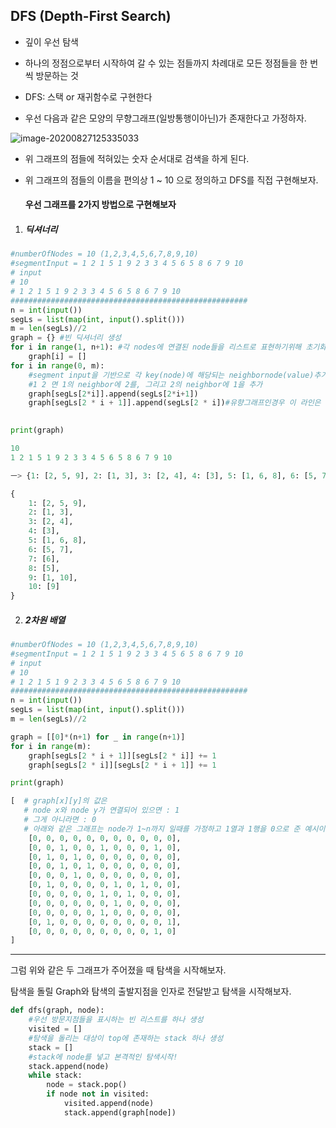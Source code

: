 ## DFS (Depth-First Search)

- 깊이 우선 탐색
- 하나의 정점으로부터 시작하여 갈 수 있는 점들까지 차례대로 모든 정점들을 한 번씩 방문하는 것
- DFS: 스택 or 재귀함수로 구현한다

- 우선 다음과 같은 모양의 무향그래프(일방통행이아닌)가 존재한다고 가정하자.

![image-20200827125335033](20200827.assets/image-20200827125335033.png)

- 위 그래프의 점들에 적혀있는 숫자 순서대로 검색을 하게 된다.

- 위 그래프의 점들의 이름을 편의상 1 ~ 10 으로 정의하고 DFS를 직접 구현해보자.

  #### 우선 그래프를 2가지 방법으로 구현해보자

1. ##### 딕셔너리

```python
#numberOfNodes = 10 (1,2,3,4,5,6,7,8,9,10)
#segmentInput = 1 2 1 5 1 9 2 3 3 4 5 6 5 8 6 7 9 10
# input
# 10
# 1 2 1 5 1 9 2 3 3 4 5 6 5 8 6 7 9 10
#####################################################
n = int(input())
segLs = list(map(int, input().split()))
m = len(segLs)//2
graph = {} #빈 딕셔너리 생성
for i in range(1, n+1): #각 nodes에 연결된 node들을 리스트로 표현하기위해 초기화
    graph[i] = []
for i in range(0, m):
    #segment input을 기반으로 각 key(node)에 해당되는 neighbornode(value)추가
    #1 2 면 1의 neighbor에 2를, 그리고 2의 neighbor에 1을 추가
    graph[segLs[2*i]].append(segLs[2*i+1])
    graph[segLs[2 * i + 1]].append(segLs[2 * i])#유향그래프인경우 이 라인은 삭제
    

print(graph)
```

```python
10
1 2 1 5 1 9 2 3 3 4 5 6 5 8 6 7 9 10

ㅡ> {1: [2, 5, 9], 2: [1, 3], 3: [2, 4], 4: [3], 5: [1, 6, 8], 6: [5, 7], 7: [6], 8: [5], 9: [1, 10], 10: [9]}

{
    1: [2, 5, 9],
    2: [1, 3],
    3: [2, 4],
    4: [3],
    5: [1, 6, 8],
    6: [5, 7],
    7: [6],
    8: [5],
    9: [1, 10],
    10: [9]
}
```



2. ##### 2차원 배열

```python
#numberOfNodes = 10 (1,2,3,4,5,6,7,8,9,10)
#segmentInput = 1 2 1 5 1 9 2 3 3 4 5 6 5 8 6 7 9 10
# input
# 10
# 1 2 1 5 1 9 2 3 3 4 5 6 5 8 6 7 9 10
#####################################################
n = int(input())
segLs = list(map(int, input().split()))
m = len(segLs)//2

graph = [[0]*(n+1) for _ in range(n+1)]
for i in range(m):
    graph[segLs[2 * i + 1]][segLs[2 * i]] += 1
    graph[segLs[2 * i]][segLs[2 * i + 1]] += 1

print(graph)
```

```python
[  # graph[x][y]의 값은
   # node x와 node y가 연결되어 있으면 : 1
   # 그게 아니라면 : 0
   # 아래와 같은 그래프는 node가 1~n까지 일때를 가정하고 1열과 1행을 0으로 준 예시이다.
    [0, 0, 0, 0, 0, 0, 0, 0, 0, 0, 0],
    [0, 0, 1, 0, 0, 1, 0, 0, 0, 1, 0],
    [0, 1, 0, 1, 0, 0, 0, 0, 0, 0, 0],
    [0, 0, 1, 0, 1, 0, 0, 0, 0, 0, 0],
    [0, 0, 0, 1, 0, 0, 0, 0, 0, 0, 0],
    [0, 1, 0, 0, 0, 0, 1, 0, 1, 0, 0],
    [0, 0, 0, 0, 0, 1, 0, 1, 0, 0, 0],
    [0, 0, 0, 0, 0, 0, 1, 0, 0, 0, 0],
    [0, 0, 0, 0, 0, 1, 0, 0, 0, 0, 0],
    [0, 1, 0, 0, 0, 0, 0, 0, 0, 0, 1],
    [0, 0, 0, 0, 0, 0, 0, 0, 0, 1, 0]
]
```

---

그럼 위와 같은 두 그래프가 주어졌을 때 탐색을 시작해보자.

탐색을 돌릴 Graph와 탐색의 출발지점을 인자로 전달받고 탐색을 시작해보자.

```python
def dfs(graph, node):
    #우선 방문지점들을 표시하는 빈 리스트를 하나 생성
    visited = []
    #탐색을 돌리는 대상이 top에 존재하는 stack 하나 생성
    stack = []
    #stack에 node를 넣고 본격적인 탐색시작!
    stack.append(node)
    while stack:
        node = stack.pop()
        if node not in visited:
            visited.append(node)
            stack.append(graph[node])
```
